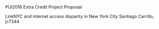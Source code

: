 PUI2016 Extra Credit Project Proposal

LinkNYC and internet access disparity in New York City 
Santiago Carrillo, jc7344
